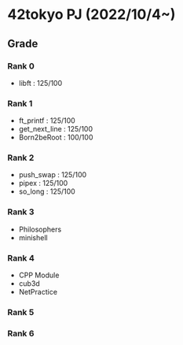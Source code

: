# 42tokyo PJ (2022/10/4~)

## Grade
### Rank 0
- libft     : 125/100

### Rank 1
- ft_printf : 125/100
- get_next_line : 125/100
- Born2beRoot : 100/100

### Rank 2
- push_swap : 125/100
- pipex : 125/100
- so_long : 125/100

### Rank 3
- Philosophers
- minishell

### Rank 4
- CPP Module
- cub3d
- NetPractice

### Rank 5

### Rank 6
